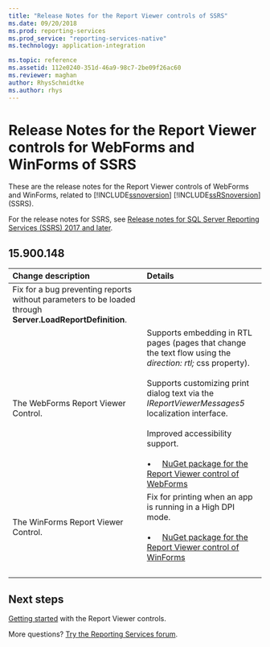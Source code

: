 ```yaml
---
title: "Release Notes for the Report Viewer controls of SSRS"
ms.date: 09/20/2018
ms.prod: reporting-services
ms.prod_service: "reporting-services-native"
ms.technology: application-integration

ms.topic: reference
ms.assetid: 112e0240-351d-46a9-98c7-2be09f26ac60
ms.reviewer: maghan
author: RhysSchmidtke
ms.author: rhys
---
```

# Release Notes for the Report Viewer controls for WebForms and WinForms of SSRS

These are the release notes for the Report Viewer controls of WebForms and WinForms, related to [!INCLUDE[ssnoversion](../../includes/ssnoversion-md.md)] [!INCLUDE[ssRSnoversion](../../includes/ssrsnoversion-md.md)] (SSRS).

For the release notes for SSRS, see [Release notes for SQL Server Reporting Services (SSRS) 2017 and later](../release-notes-reporting-services.md).

## 15.900.148

| Change description | Details |
| :----------------- | :------ |
| Fix for a bug preventing reports without parameters to be loaded through **Server.LoadReportDefinition**. | &nbsp; |
| The WebForms Report Viewer Control. | Supports embedding in RTL pages (pages that change the text flow using the *direction: rtl;* css property).<br/><br/>Supports customizing print dialog text via the *IReportViewerMessages5* localization interface.<br/><br/>Improved accessibility support.<br/><br/>&bull; &nbsp; &nbsp; [NuGet package for the Report Viewer control of WebForms](https://www.nuget.org/packages/Microsoft.ReportingServices.ReportViewerControl.Webforms/150.900.148) |
| The WinForms Report Viewer Control. | Fix for printing when an app is running in a High DPI mode.<br/><br/>&bull; &nbsp; &nbsp; [NuGet package for the Report Viewer control of WinForms](https://www.nuget.org/packages/Microsoft.ReportingServices.ReportViewerControl.Winforms/150.900.148) |
| &nbsp; | &nbsp; |

## Next steps

[Getting started](integrating-reporting-services-using-reportviewer-controls-get-started.md) with the Report Viewer controls.

More questions? [Try the Reporting Services forum](https://go.microsoft.com/fwlink/?LinkId=620231).

